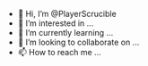 - 👋 Hi, I’m @PlayerScrucible
- 👀 I’m interested in ...
- 🌱 I’m currently learning ...
- 💞️ I’m looking to collaborate on ...
- 📫 How to reach me ...

<!---
PlayerScrucible/PlayerScrucible is a ✨ special ✨ repository because its `README.md` (this file) appears on your GitHub profile.
You can click the Preview link to take a look at your changes.
--->
